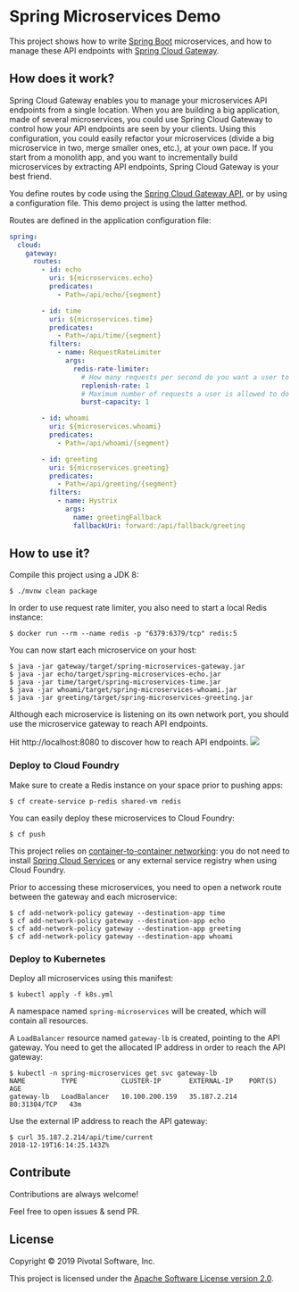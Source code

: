 # Spring Microservices Demo

This project shows how to write
[Spring Boot](http://spring.io/projects/spring-boot) microservices,
and how to manage these API endpoints with
[Spring Cloud Gateway](http://spring.io/projects/spring-cloud-gateway).

## How does it work?

Spring Cloud Gateway enables you to manage your microservices API
endpoints from a single location. When you are building a big application,
made of several microservices, you could use Spring Cloud Gateway
to control how your API endpoints are seen by your clients. Using this
configuration, you could easily refactor your microservices
(divide a big microservice in two, merge smaller ones, etc.), at your
own pace. If you start from a monolith app, and you want to incrementally
build microservices by extracting API endpoints, Spring Cloud Gateway
is your best friend.

You define routes by code using the
[Spring Cloud Gateway API](https://cloud.spring.io/spring-cloud-static/spring-cloud-gateway/2.0.2.RELEASE/single/spring-cloud-gateway.html),
or by using a configuration file. This demo project is using the latter method.

Routes are defined in the application configuration file:
```yaml
spring:
  cloud:
    gateway:
      routes:
        - id: echo
          uri: ${microservices.echo}
          predicates:
            - Path=/api/echo/{segment}

        - id: time
          uri: ${microservices.time}
          predicates:
            - Path=/api/time/{segment}
          filters:
            - name: RequestRateLimiter
              args:
                redis-rate-limiter:
                  # How many requests per second do you want a user to be allowed to do?
                  replenish-rate: 1
                  # Maximum number of requests a user is allowed to do in a single second.
                  burst-capacity: 1

        - id: whoami
          uri: ${microservices.whoami}
          predicates:
            - Path=/api/whoami/{segment}

        - id: greeting
          uri: ${microservices.greeting}
          predicates:
            - Path=/api/greeting/{segment}
          filters:
            - name: Hystrix
              args:
                name: greetingFallback
                fallbackUri: forward:/api/fallback/greeting
```

## How to use it?

Compile this project using a JDK 8:
```shell
$ ./mvnw clean package
```

In order to use request rate limiter, you also need to start
a local Redis instance:
```shell
$ docker run --rm --name redis -p "6379:6379/tcp" redis:5
```

You can now start each microservice on your host:
```shell
$ java -jar gateway/target/spring-microservices-gateway.jar
$ java -jar echo/target/spring-microservices-echo.jar
$ java -jar time/target/spring-microservices-time.jar
$ java -jar whoami/target/spring-microservices-whoami.jar
$ java -jar greeting/target/spring-microservices-greeting.jar
```

Although each microservice is listening on its own network port,
you should use the microservice gateway to reach API endpoints.

Hit http://localhost:8080 to discover how to reach API endpoints.
<img src="https://imgur.com/download/oE26wdY"/>

### Deploy to Cloud Foundry

Make sure to create a Redis instance on your space prior
to pushing apps:
```shell
$ cf create-service p-redis shared-vm redis
```

You can easily deploy these microservices to Cloud Foundry:
```shell
$ cf push
```

This project relies on
[container-to-container networking](https://docs.cloudfoundry.org/concepts/understand-cf-networking.html):
you do not need to install
[Spring Cloud Services](https://docs.pivotal.io/spring-cloud-services/common/index.html)
or any external service registry when using Cloud Foundry.

Prior to accessing these microservices, you need to open a network route
between the gateway and each microservice:
```shell
$ cf add-network-policy gateway --destination-app time
$ cf add-network-policy gateway --destination-app echo
$ cf add-network-policy gateway --destination-app greeting
$ cf add-network-policy gateway --destination-app whoami
```

### Deploy to Kubernetes

Deploy all microservices using this manifest:
```shell
$ kubectl apply -f k8s.yml
```

A namespace named `spring-microservices` will be created, which will
contain all resources.

A `LoadBalancer` resource named `gateway-lb` is created, pointing to the
API gateway.
You need to get the allocated IP address in order to reach the API gateway:
```shell
$ kubectl -n spring-microservices get svc gateway-lb
NAME         TYPE           CLUSTER-IP       EXTERNAL-IP    PORT(S)        AGE
gateway-lb   LoadBalancer   10.100.200.159   35.187.2.214   80:31304/TCP   43m
```

Use the external IP address to reach the API gateway:
```shell
$ curl 35.187.2.214/api/time/current
2018-12-19T16:14:25.143Z%
```

## Contribute

Contributions are always welcome!

Feel free to open issues & send PR.

## License

Copyright &copy; 2019 Pivotal Software, Inc.

This project is licensed under the [Apache Software License version 2.0](https://www.apache.org/licenses/LICENSE-2.0).
